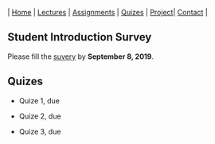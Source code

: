 
| [Home](index.md) | [Lectures](lectures.md) | [Assignments](assignments.md) | [Quizes](quizes.md) | [Project](project.md)| [Contact](contact.md) |


## Student Introduction Survey

Please fill the [suvery](https://forms.gle/2iQKQrGpcXnXMsQe9) by **September 8, 2019**.



## Quizes

- Quize 1, due 


- Quize 2, due 


- Quize 3, due 
